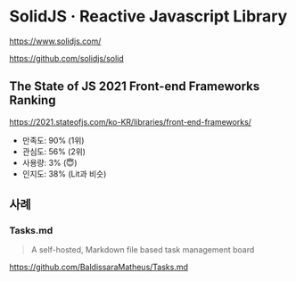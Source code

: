 # SolidJS · Reactive Javascript Library

<https://www.solidjs.com/>

<https://github.com/solidjs/solid>

## The State of JS 2021 Front-end Frameworks Ranking

<https://2021.stateofjs.com/ko-KR/libraries/front-end-frameworks/>

- 만족도: 90% (1위)
- 관심도: 56% (2위)
- 사용량: 3% (😇)
- 인지도: 38% (Lit과 비슷)

## 사례

### Tasks.md

> A self-hosted, Markdown file based task management board

<https://github.com/BaldissaraMatheus/Tasks.md>
